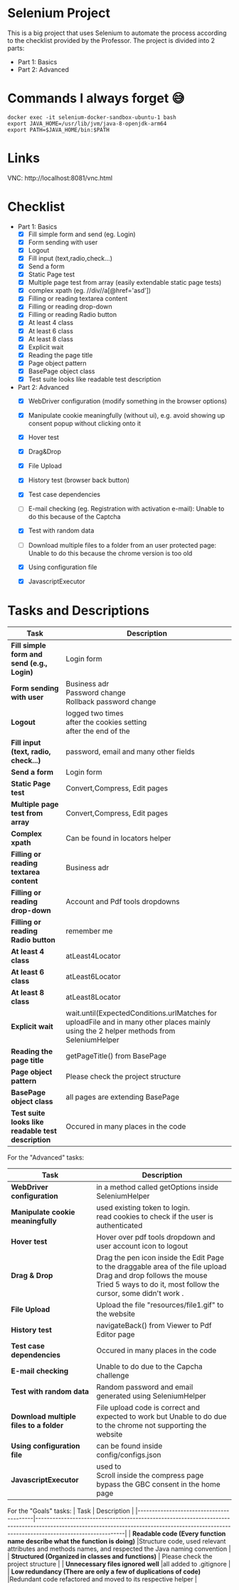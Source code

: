 # Selenium Project
This is a big project that uses Selenium to automate the process according to the checklist provided by the Professor. The project is divided into 2 parts:
- Part 1: Basics
- Part 2: Advanced
# Commands I always forget 😅
`docker exec -it selenium-docker-sandbox-ubuntu-1 bash`<br/>
`export JAVA_HOME=/usr/lib/jvm/java-8-openjdk-arm64`<br/>
`export PATH=$JAVA_HOME/bin:$PATH`<br/>

# Links
VNC: http://localhost:8081/vnc.html <br/>



# Checklist
- Part 1: Basics
  - [x] Fill simple form and send (eg. Login)
  - [x] Form sending with user
  - [x] Logout
  - [x] Fill input (text,radio,check...)
  - [x] Send a form
  - [x] Static Page test
  - [x] Multiple page test from array (easily extendable static page tests)
  - [x] complex xpath (eg. //div//a[@href='asd'])
  - [x] Filling or reading textarea content
  - [x] Filling or reading drop-down
  - [x] Filling or reading Radio button
  - [x] At least 4 class
  - [x] At least 6 class
  - [x] At least 8 class
  - [x] Explicit wait
  - [x] Reading the page title
  - [x] Page object pattern
  - [x] BasePage object class
  - [x] Test suite looks like readable test description

- Part 2: Advanced
  - [x] WebDriver configuration (modify something in the browser options)
  - [x] Manipulate cookie meaningfully (without ui), e.g. avoid showing up consent popup without clicking onto it
  - [x] Hover test
  - [x] Drag&Drop
  - [x] File Upload
  - [x] History test (browser back button)
  - [x] Test case dependencies
  - [ ] E-mail checking (eg. Registration with activation e-mail): Unable to do this because of the Captcha
  - [x] Test with random data
  - [ ] Download multiple files to a folder from an user protected page: Unable to do this because the chrome version is too old
  - [x] Using configuration file
  - [x] JavascriptExecutor



# Tasks and Descriptions

| Task                                                | Description                                                                                                                            |
|-----------------------------------------------------|----------------------------------------------------------------------------------------------------------------------------------------|
| **Fill simple form and send (e.g., Login)**         | Login form                                                                                                                             |
| **Form sending with user**                          | Business adr<br>Password change<br>Rollback password change                                                                            |
| **Logout**                                          | logged two times <br>after the cookies setting<br>after the end of the                                                                 |
| **Fill input (text, radio, check...)**              | password, email and many other fields                                                                                                                     |
| **Send a form**                                     | Login form                                                                                                                             |
| **Static Page test**                                | Convert,Compress, Edit pages                                                                                                           |
| **Multiple page test from array**                   | Convert,Compress, Edit pages                                                                                                           |
| **Complex xpath**                                   | Can be found in locators helper                                                                                                        |
| **Filling or reading textarea content**             | Business adr                                                                                                                           |
| **Filling or reading drop-down**                    | Account and Pdf tools dropdowns                                                                                                        |
| **Filling or reading Radio button**                 | remember me                                                                                                                            |
| **At least 4 class**                                | atLeast4Locator                                                                                                                        |
| **At least 6 class**                                | atLeast6Locator                                                                                                                        |
| **At least 8 class**                                | atLeast8Locator                                                                                                                        |
| **Explicit wait**                                   | wait.until(ExpectedConditions.urlMatches for uploadFile and in many other places mainly using the 2 helper methods from SeleniumHelper |
| **Reading the page title**                          | getPageTitle() from BasePage                                                                                                           |
| **Page object pattern**                             | Please check the project structure                                                                                                     |
| **BasePage object class**                           | all pages are extending BasePage                                                                                                       |
| **Test suite looks like readable test description** | Occured in many places in the code                                                                                                     |

For the "Advanced" tasks:

| Task                                    | Description                                                                                                                                                                               |
|-----------------------------------------|-------------------------------------------------------------------------------------------------------------------------------------------------------------------------------------------|
| **WebDriver configuration**             | in a method called getOptions inside SeleniumHelper                                                                                                                                       |
| **Manipulate cookie meaningfully**      | used existing token to login.  <br>read cookies to check if the user is authenticated                                                                                                     |
| **Hover test**                          | Hover over pdf tools dropdown and user account icon to logout                                                                                                                             |
| **Drag & Drop**                         | Drag the pen icon inside the Edit Page to the draggable area of the file upload<br>Drag and drop follows the mouse <br>Tried 5 ways to do it, most follow the cursor, some didn't  work . |
| **File Upload**                         | Upload the file "resources/file1.gif" to the website                                                                                                                                      |
| **History test**                        | navigateBack() from Viewer to Pdf Editor page                                                                                                                                             |
| **Test case dependencies**              | Occured in many places in the code                                                                                                                                                        |
| **E-mail checking**                     | Unable to do due to the Capcha challenge                                                                                                                                                  |
| **Test with random data**               | Random password and email generated using SeleniumHelper                                                                                                                                  |
| **Download multiple files to a folder** | File upload code is correct and expected to work but Unable to do due to the chrome not supporting the website                                                                            |
| **Using configuration file**            | can be found inside config/configs.json                                                                                                                                                   |
| **JavascriptExecutor**                  | used to<br>Scroll inside the compress page <br>bypass the GBC consent in the home page                                                                                                    |

For the "Goals" tasks:
| Task                                    | Description                                                                                                                                                                               |
|-----------------------------------------|-------------------------------------------------------------------------------------------------------------------------------------------------------------------------------------------|
| **Readable code (Every function name describe what the function is doing)**             |Structure code, used relevant attributes and methods names, and respected the Java naming convention |
| **Structured (Organized in classes and functions)**      | Please check the project structure |
| **Unnecessary files ignored well**                          |all added to .gitignore |
| **Low redundancy (There are only a few of duplications of code)**                         |Redundant code refactored and moved to its respective helper  | 
